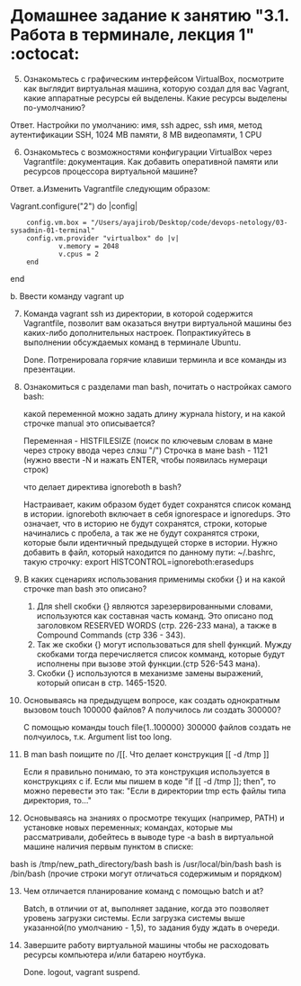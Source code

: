 # Домашнее задание к занятию "3.1. Работа в терминале, лекция 1" :octocat: 

5. Ознакомьтесь с графическим интерфейсом VirtualBox, посмотрите как выглядит виртуальная машина, которую создал для вас Vagrant, 
какие аппаратные ресурсы ей выделены. Какие ресурсы выделены по-умолчанию?

Ответ. Настройки по умолчанию: имя,  ssh адрес, ssh имя, метод аутентификации SSH, 1024 MB памяти, 8 MB видеопамяти, 1 CPU

6. Ознакомьтесь с возможностями конфигурации VirtualBox через Vagrantfile: документация. Как добавить оперативной памяти или 
ресурсов процессора виртуальной машине?

Ответ.
a.Изменить Vagrantfile следующим образом:

Vagrant.configure("2") do |config|

        config.vm.box = "/Users/ayajirob/Desktop/code/devops-netology/03-sysadmin-01-terminal"
        config.vm.provider "virtualbox" do |v|
                v.memory = 2048
                v.cpus = 2
        end
end

b. Ввести команду vagrant up

7. Команда vagrant ssh из директории, в которой содержится Vagrantfile, позволит вам оказаться внутри виртуальной машины 
без каких-либо дополнительных настроек. Попрактикуйтесь в выполнении обсуждаемых команд в терминале Ubuntu.
	
	Done. Потренировала горячие клавиши терминла и все команды из презентации.

8. Ознакомиться с разделами man bash, почитать о настройках самого bash:

	какой переменной можно задать длину журнала history, и на какой строчке manual это описывается?
	
	Переменная - HISTFILESIZE (поиск по ключевым словам в мане через строку ввода через слэш "/")
	Строчка в мане bash - 1121 (нужно ввести -N и нажать ENTER, чтобы появилась нумераци строк)
	
	что делает директива ignoreboth в bash?
	
	Настраивает, каким образом будет будет сохранятся список команд в истории. ignoreboth включает в себя ignorespace и 
	ignoredups. Это означает, что в историю не будут сохранятся, строки, которые начинались с пробела, 
	а так же не будут сохранятся строки, которые были идентичный предыдущей сторке в истории.
	Нужно добавить в файл, который находится по данному пути: ~/.bashrс, такую строчку: export HISTCONTROL=ignoreboth:erasedups

9. В каких сценариях использования применимы скобки {} и на какой строчке man bash это описано?
	
	1. Для shell скобки {} являются зарезервированными словами, используются как составная часть команд.
	Это описано под заголовком RESERVED WORDS (стр. 226-233 мана), а также в Compound Commands (стр 336 - 343).
	2. Так же скобки {} могут использоваться для shell функций. Мужду скобками тогда перечисляется список комманд, 
	которые будут исполнены при вызове этой функции.(стр 526-543 мана).
	3. Скобки {} используются в механизме замены выражений, который описан в стр. 1465-1520.

10. Основываясь на предыдущем вопросе, как создать однократным вызовом touch 100000 файлов? А получилось ли создать 300000?
	
	С помощью команды touch file{1..100000}
	300000 файлов создать не полчуилось, т.к. Argument list too long.
	
11. В man bash поищите по /\[\[. Что делает конструкция [[ -d /tmp ]]
	
	Если я правильно понимаю, то эта конструкция используется в конструкциях с if. Если мы пишем в коде "if [[ -d /tmp ]]; then",
	то можно перевести это так: "Если в директории tmp есть файлы типа директория, то..."

12. Основываясь на знаниях о просмотре текущих (например, PATH) и установке новых переменных; командах, которые мы рассматривали,
добейтесь в выводе type -a bash в виртуальной машине наличия первым пунктом в списке:

bash is /tmp/new_path_directory/bash
bash is /usr/local/bin/bash
bash is /bin/bash
(прочие строки могут отличаться содержимым и порядком)

13. Чем отличается планирование команд с помощью batch и at?

	Batch, в отличии от at, выполняет задание, когда это позволяет уровень загрузки системы.
	Если загрузка системы выше указанной(по умолчанию - 1,5), то задания буду ждать в очереди.

14. Завершите работу виртуальной машины чтобы не расходовать ресурсы компьютера и/или батарею ноутбука.
	
	Done. logout, vagrant suspend.
